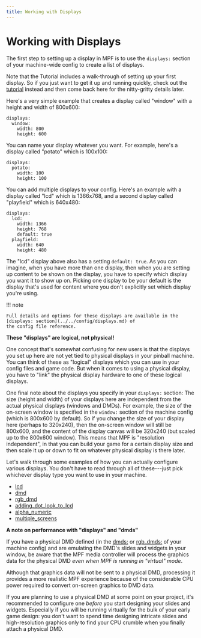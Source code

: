 ```yaml
---
title: Working with Displays
---
```


# Working with Displays


The first step to setting up a display in MPF is to use the `displays:`
section of your machine-wide config to create a list of displays.

Note that the Tutorial includes a walk-through of setting up your first
display. So if you just want to get it up and running quickly, check out
the [tutorial](../../tutorial/index.md) instead
and then come back here for the nitty-gritty details later.

Here's a very simple example that creates a display called "window"
with a height and width of 800x600:

``` mpf-mc-config
displays:
  window:
    width: 800
    height: 600
```

You can name your display whatever you want. For example, here's a
display called "potato" which is 100x100:

``` mpf-mc-config
displays:
  potato:
    width: 100
    height: 100
```

You can add multiple displays to your config. Here's an example with a
display called "lcd" which is 1366x768, and a second display called
"playfield" which is 640x480:

``` mpf-mc-config
displays:
  lcd:
    width: 1366
    height: 768
    default: true
  playfield:
    width: 640
    height: 480
```

The "lcd" display above also has a setting `default: true`. As you can
imagine, when you have more than one display, then when you are setting
up content to be shown on the display, you have to specify which display
you want it to show up on. Picking one display to be your default is the
display that's used for content where you don't explicitly set which
display you're using.

!!! note

    Full details and options for these displays are available in the
    [displays: section](../../config/displays.md) of
    the config file reference.

**These "displays" are logical, not physical!**

One concept that's somewhat confusing for new users is that the
displays you set up here are not yet tied to physical displays in your
pinball machine. You can think of these as "logical" displays which
you can use in your config files and game code. But when it comes to
using a physical display, you have to "link" the physical display
hardware to one of these logical displays.

One final note about the displays you specify in your `displays:`
section: The size (height and width) of your displays here are
independent from the actual physical displays (windows and DMDs). For
example, the size of the on-screen window is specified in the `window:`
section of the machine config (which is 800x600 by default). So if you
change the size of your display here (perhaps to 320x240), then the
on-screen window will still be 800x600, and the content of the display
canvas will be 320x240 (but scaled up to the 800x600 window). This means
that MPF is "resolution independent", in that you can build your game
for a certain display size and then scale it up or down to fit on
whatever physical display is there later.

Let's walk through some examples of how you can actually configure
various displays. You don't have to read through all of these---just
pick whichever display type you want to use in your machine.

* [lcd](lcd.md)
* [dmd](dmd.md)
* [rgb_dmd](rgb_dmd.md)
* [adding_dot_look_to_lcd](adding_dot_look_to_lcd.md)
* [alpha_numeric](alpha_numeric.md)
* [multiple_screens](multiple_screens.md)

**A note on performance with "displays" and "dmds"**

If you have a physical DMD defined (in the
[dmds:](../../config/dmds.md) or
[rgb_dmds:](../../config/rgb_dmds.md) of your
machine config) and are emulating the DMD's slides and widgets in your
window, be aware that the MPF media controller will process the graphics
data for the physical DMD *even when MPF is running in "virtual"
mode*.

Although that graphics data will not be sent to a physical DMD,
processing it provides a more realistic MPF experience because of the
considerable CPU power required to convert on-screen graphics to DMD
data.

If you are planning to use a physical DMD at some point on your project,
it's recommended to configure one *before* you start designing your
slides and widgets. Especially if you will be running virtually for the
bulk of your early game design: you don't want to spend time designing
intricate slides and high-resolution graphics only to find your CPU
crumble when you finally attach a physical DMD.
